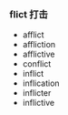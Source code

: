 ### flict  打击

- afflict
- affliction
- afflictive
- conflict
- inflict
- inflication
- inflicter
- inflictive
